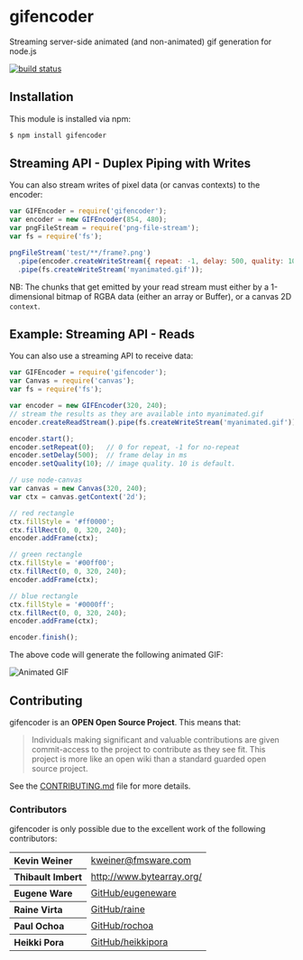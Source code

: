 # gifencoder

Streaming server-side animated (and non-animated) gif generation for node.js

[![build status](https://secure.travis-ci.org/eugeneware/gifencoder.png)](http://travis-ci.org/eugeneware/gifencoder)

## Installation

This module is installed via npm:

``` bash
$ npm install gifencoder
```

## Streaming API - Duplex Piping with Writes

You can also stream writes of pixel data (or canvas contexts) to the encoder:

``` js
var GIFEncoder = require('gifencoder');
var encoder = new GIFEncoder(854, 480);
var pngFileStream = require('png-file-stream');
var fs = require('fs');

pngFileStream('test/**/frame?.png')
  .pipe(encoder.createWriteStream({ repeat: -1, delay: 500, quality: 10 }))
  .pipe(fs.createWriteStream('myanimated.gif'));
```

NB: The chunks that get emitted by your read stream must either by a 1-dimensional bitmap of RGBA
data (either an array or Buffer), or a canvas 2D `context`.

## Example: Streaming API - Reads

You can also use a streaming API to receive data:

``` js
var GIFEncoder = require('gifencoder');
var Canvas = require('canvas');
var fs = require('fs');

var encoder = new GIFEncoder(320, 240);
// stream the results as they are available into myanimated.gif
encoder.createReadStream().pipe(fs.createWriteStream('myanimated.gif'));

encoder.start();
encoder.setRepeat(0);   // 0 for repeat, -1 for no-repeat
encoder.setDelay(500);  // frame delay in ms
encoder.setQuality(10); // image quality. 10 is default.

// use node-canvas
var canvas = new Canvas(320, 240);
var ctx = canvas.getContext('2d');

// red rectangle
ctx.fillStyle = '#ff0000';
ctx.fillRect(0, 0, 320, 240);
encoder.addFrame(ctx);

// green rectangle
ctx.fillStyle = '#00ff00';
ctx.fillRect(0, 0, 320, 240);
encoder.addFrame(ctx);

// blue rectangle
ctx.fillStyle = '#0000ff';
ctx.fillRect(0, 0, 320, 240);
encoder.addFrame(ctx);

encoder.finish();
```
The above code will generate the following animated GIF:

![Animated GIF](https://raw.github.com/eugeneware/gifencoder/master/examples/myanimated.gif)

## Contributing

gifencoder is an **OPEN Open Source Project**. This means that:

> Individuals making significant and valuable contributions are given commit-access to the project to contribute as they see fit. This project is more like an open wiki than a standard guarded open source project.

See the [CONTRIBUTING.md](https://github.com/eugeneware/gifencoder/blob/master/CONTRIBUTING.md) file for more details.

### Contributors

gifencoder is only possible due to the excellent work of the following contributors:

<table><tbody>
<tr><th align="left">Kevin Weiner</th><td><a href="mailto:kweiner@fmsware.com">kweiner@fmsware.com</a></td></tr>
<tr><th align="left">Thibault Imbert</th><td><a href="http://www.bytearray.org/">http://www.bytearray.org/</a></td></tr>
<tr><th align="left">Eugene Ware</th><td><a href="https://github.com/eugeneware">GitHub/eugeneware</a></td></tr>
<tr><th align="left">Raine Virta</th><td><a href="https://github.com/raine">GitHub/raine</a></td></tr>
<tr><th align="left">Paul Ochoa</th><td><a href="https://github.com/rochoa">GitHub/rochoa</a></td></tr>
<tr><th align="left">Heikki Pora</th><td><a href="https://github.com/heikkipora">GitHub/heikkipora</a></td></tr>
</tbody></table>
